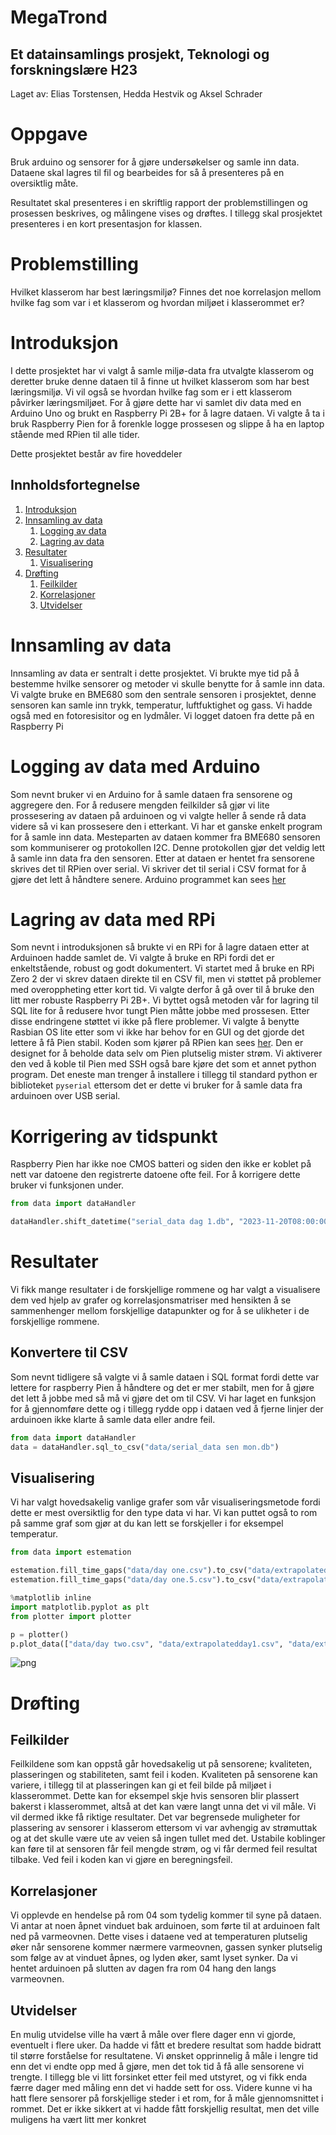# MegaTrond
## Et datainsamlings prosjekt, Teknologi og forskningslære H23

Laget av: Elias Torstensen, Hedda Hestvik og Aksel Schrader

# Oppgave
Bruk arduino og sensorer for å gjøre undersøkelser og samle inn data. Dataene skal lagres til fil og bearbeides for så å presenteres på en oversiktlig måte.

Resultatet skal presenteres i en skriftlig rapport der problemstillingen og prosessen beskrives, og målingene vises og drøftes. I tillegg skal prosjektet presenteres i en kort presentasjon for klassen.

# Problemstilling
Hvilket klasserom har best læringsmiljø? Finnes det noe korrelasjon mellom hvilke fag som var i et klasserom og hvordan miljøet i klasserommet er?

# Introduksjon
I dette prosjektet har vi valgt å samle miljø-data fra utvalgte klasserom og deretter bruke denne dataen til å finne ut hvilket klasserom som har best læringsmiljø. Vi vil også se hvordan hvilke fag som er i ett klasserom påvirker læringsmiljøet. For å gjøre dette har vi samlet div data med en Arduino Uno og brukt en Raspberry Pi 2B+ for å lagre dataen. Vi valgte å ta i bruk Raspberry Pien for å forenkle logge prossesen og slippe å ha en laptop stående med RPien til alle tider.

Dette prosjektet består av fire hoveddeler
## Innholdsfortegnelse
1. [Introduksjon](#Introduksjon)
2. [Innsamling av data](#Innsamling-av-data)
    1. [Logging av data](#Logging-av-data-med-Arduino)
    2. [Lagring av data](#Lagring-av-data-med-RPi)
3. [Resultater](#Resultater)
    1. [Visualisering](#visualisering)
4. [Drøfting](#drøfting)
    1. [Feilkilder](##feilkilder)
    2. [Korrelasjoner](#korrelasjoner)
    3. [Utvidelser](#Utvidelser)

# Innsamling av data
Innsamling av data er sentralt i dette prosjektet. Vi brukte mye tid på å bestemme hvilke sensorer og metoder vi skulle benytte for å samle inn data. Vi valgte bruke en BME680 som den sentrale sensoren i prosjektet, denne sensoren kan samle inn trykk, temperatur, luftfuktighet og gass. Vi hadde også med en fotoresisitor og en lydmåler. Vi logget datoen fra dette på en Raspberry Pi

# Logging av data med Arduino
Som nevnt bruker vi en Arduino for å samle dataen fra sensorene og aggregere den. For å redusere mengden feilkilder så gjør vi lite prossesering av dataen på arduinoen og vi valgte heller å sende rå data videre så vi kan prossesere den i etterkant. Vi har et ganske enkelt program for å samle inn data. Mesteparten av dataen kommer fra BME680 sensoren som kommuniserer og protokollen I2C. Denne protokollen gjør det veldig lett å samle inn data fra den sensoren. Etter at dataen er hentet fra sensorene skrives det til RPien over serial. Vi skriver det til serial i CSV format for å gjøre det lett å håndtere senere. Arduino programmet kan sees [her](https://github.com/EliasTors/MegaTrond/blob/main/data-collection/MegaTrond-Data-collector/MegaTrond-Data-collector.ino)

# Lagring av data med RPi
Som nevnt i introduksjonen så brukte vi en RPi for å lagre dataen etter at Arduinoen hadde samlet de. Vi valgte å bruke en RPi fordi det er enkeltstående, robust og godt dokumentert. Vi startet med å bruke en RPi Zero 2 der vi skrev dataen direkte til en CSV fil, men vi støttet på problemer med overoppheting etter kort tid. Vi valgte derfor å gå over til å bruke den litt mer robuste Raspberry Pi 2B+. Vi byttet også metoden vår for lagring til SQL lite for å redusere hvor tungt Pien måtte jobbe med prossesen. Etter disse endringene støttet vi ikke på flere problemer. Vi valgte å benytte Rasbian OS lite etter som vi ikke har behov for en GUI og det gjorde det lettere å få Pien stabil. Koden som kjører på RPien kan sees [her](https://github.com/EliasTors/MegaTrond/blob/main/data-collection/data-logger.py). Den er designet for å beholde data selv om Pien plutselig mister strøm. Vi aktiverer den ved å koble til Pien med SSH også bare kjøre det som et annet python program. Det eneste man trenger å installere i tillegg til standard python er biblioteket `pyserial` ettersom det er dette vi bruker for å samle data fra arduinoen over USB serial.

# Korrigering av tidspunkt
Raspberry Pien har ikke noe CMOS batteri og siden den ikke er koblet på nett var datoene den registrerte datoene ofte feil. For å korrigere dette bruker vi funksjonen under.


```python
from data import dataHandler

dataHandler.shift_datetime("serial_data dag 1.db", "2023-11-20T08:00:00")
```

# Resultater
Vi fikk mange resultater i de forskjellige rommene og har valgt a visualisere dem ved hjelp av grafer og korrelasjonsmatriser med hensikten å se sammenhenger mellom forskjellige datapunkter og for å se ulikheter i de forskjellige rommene. 

## Konvertere til CSV
Som nevnt tidligere så valgte vi å samle dataen i SQL format fordi dette var lettere for raspberry Pien å håndtere og det er mer stabilt, men for å gjøre det lett å jobbe med så må vi gjøre det om til CSV. Vi har laget en funksjon for å gjennomføre dette og i tillegg rydde opp i dataen ved å fjerne linjer der arduinoen ikke klarte å samle data eller andre feil.


```python
from data import dataHandler
data = dataHandler.sql_to_csv("data/serial_data sen mon.db")
```

## Visualisering
Vi har valgt hovedsakelig vanlige grafer som vår visualiseringsmetode fordi dette er mest oversiktlig for den type data vi har. Vi kan puttet også to rom på samme graf som gjør at du kan lett se forskjeller i for eksempel temperatur.


```python
from data import estemation

estemation.fill_time_gaps("data/day one.csv").to_csv("data/extrapolatedday1.csv", index=False)
estemation.fill_time_gaps("data/day one.5.csv").to_csv("data/extrapolatedday2.csv", index=False)
```


```python
%matplotlib inline
import matplotlib.pyplot as plt
from plotter import plotter

p = plotter()
p.plot_data(["data/day two.csv", "data/extrapolatedday1.csv", "data/extrapolatedday2.csv"], '1T')
```


    
![png](rapport_files/rapport_9_0.png)
    


# Drøfting
## Feilkilder
 
Feilkildene som kan oppstå går hovedsakelig ut på sensorene; kvaliteten, plasseringen og stabiliteten, samt feil i koden. Kvaliteten på sensorene kan variere, i tillegg til at plasseringen kan gi et feil bilde på miljøet i klasserommet. Dette kan for eksempel skje hvis sensoren blir plassert bakerst i klasserommet, altså at det kan være langt unna det vi vil måle. Vi vil dermed ikke få riktige resultater. Det var begrensede muligheter for plassering av sensorer i klasserom ettersom vi var avhengig av strømuttak og at det skulle være ute av veien så ingen tullet med det. Ustabile koblinger kan føre til at sensoren får feil mengde strøm, og vi får dermed feil resultat tilbake. Ved feil i koden kan vi gjøre en beregningsfeil.
 
## Korrelasjoner

Vi opplevde en hendelse på rom 04 som tydelig kommer til syne på dataen. Vi antar at noen åpnet vinduet bak arduinoen, som førte til at arduinoen falt ned på varmeovnen. Dette vises i dataene ved at temperaturen plutselig øker når sensorene kommer nærmere varmeovnen, gassen synker plutselig som følge av at vinduet åpnes, og lyden øker, samt lyset synker. Da vi hentet arduinoen på slutten av dagen fra rom 04 hang den langs varmeovnen.

## Utvidelser

En mulig utvidelse ville ha vært å måle over flere dager enn vi gjorde, eventuelt i flere uker. Da hadde vi fått et bredere resultat som hadde bidratt til større forståelse for resultatene. Vi ønsket opprinnelig å måle i lengre tid enn det vi endte opp med å gjøre, men det tok tid å få alle sensorene vi trengte. I tillegg ble vi litt forsinket etter feil med utstyret, og vi fikk enda færre dager med måling enn det vi hadde sett for oss. Videre kunne vi ha hatt flere sensorer på forskjellige steder i et rom, for å måle gjennomsnittet i rommet. Det er ikke sikkert at vi hadde fått forskjellig resultat, men det ville muligens ha vært litt mer konkret
